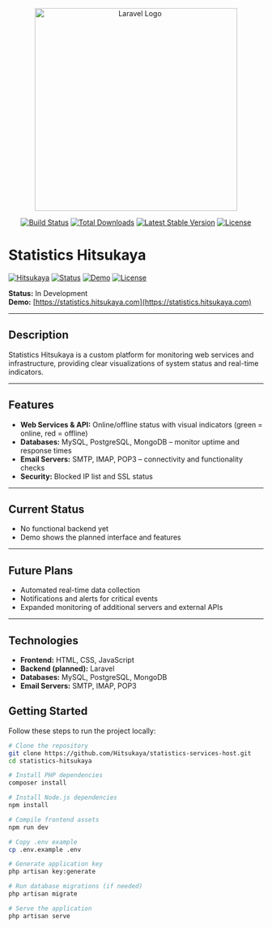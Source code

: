 <p align="center"><a href="https://laravel.com" target="_blank"><img src="https://raw.githubusercontent.com/laravel/art/master/logo-lockup/5%20SVG/2%20CMYK/1%20Full%20Color/laravel-logolockup-cmyk-red.svg" width="400" alt="Laravel Logo"></a></p>

<p align="center">
<a href="https://github.com/laravel/framework/actions"><img src="https://github.com/laravel/framework/workflows/tests/badge.svg" alt="Build Status"></a>
<a href="https://packagist.org/packages/laravel/framework"><img src="https://img.shields.io/packagist/dt/laravel/framework" alt="Total Downloads"></a>
<a href="https://packagist.org/packages/laravel/framework"><img src="https://img.shields.io/packagist/v/laravel/framework" alt="Latest Stable Version"></a>
<a href="https://packagist.org/packages/laravel/framework"><img src="https://img.shields.io/packagist/l/laravel/framework" alt="License"></a>
</p>

# Statistics Hitsukaya
[![Hitsukaya](https://img.shields.io/badge/Hitsukaya-red)](https://hitsukaya.com) 
[![Status](https://img.shields.io/badge/Status-In%20Development-yellow)](https://statistics.hitsukaya.com) 
[![Demo](https://img.shields.io/badge/Demo-Online-green)](https://statistics.hitsukaya.com)
[![License](https://img.shields.io/badge/License-MIT-blue)](https://opensource.org/licenses/MIT)


**Status:** In Development  
**Demo:** [https://statistics.hitsukaya.com](https://statistics.hitsukaya.com)

---

## Description

Statistics Hitsukaya is a custom platform for monitoring web services and infrastructure, providing clear visualizations of system status and real-time indicators.

---

## Features

- **Web Services & API:** Online/offline status with visual indicators (green = online, red = offline)  
- **Databases:** MySQL, PostgreSQL, MongoDB – monitor uptime and response times  
- **Email Servers:** SMTP, IMAP, POP3 – connectivity and functionality checks  
- **Security:** Blocked IP list and SSL status  

---

## Current Status

- No functional backend yet  
- Demo shows the planned interface and features  

---

## Future Plans

- Automated real-time data collection  
- Notifications and alerts for critical events  
- Expanded monitoring of additional servers and external APIs  

---

## Technologies

- **Frontend:** HTML, CSS, JavaScript  
- **Backend (planned):** Laravel  
- **Databases:** MySQL, PostgreSQL, MongoDB  
- **Email Servers:** SMTP, IMAP, POP3

## Getting Started

Follow these steps to run the project locally:

```bash
# Clone the repository
git clone https://github.com/Hitsukaya/statistics-services-host.git
cd statistics-hitsukaya

# Install PHP dependencies
composer install

# Install Node.js dependencies
npm install

# Compile frontend assets
npm run dev

# Copy .env example
cp .env.example .env

# Generate application key
php artisan key:generate

# Run database migrations (if needed)
php artisan migrate

# Serve the application
php artisan serve

